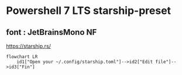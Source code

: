 # Powershell 7 LTS starship-preset
## font : JetBrainsMono NF

https://starship.rs/

```mermaid
flowchart LR
    id1["Open your ~/.config/starship.toml"]-->id2["Edit file"]-->id3["Fin"]
```
